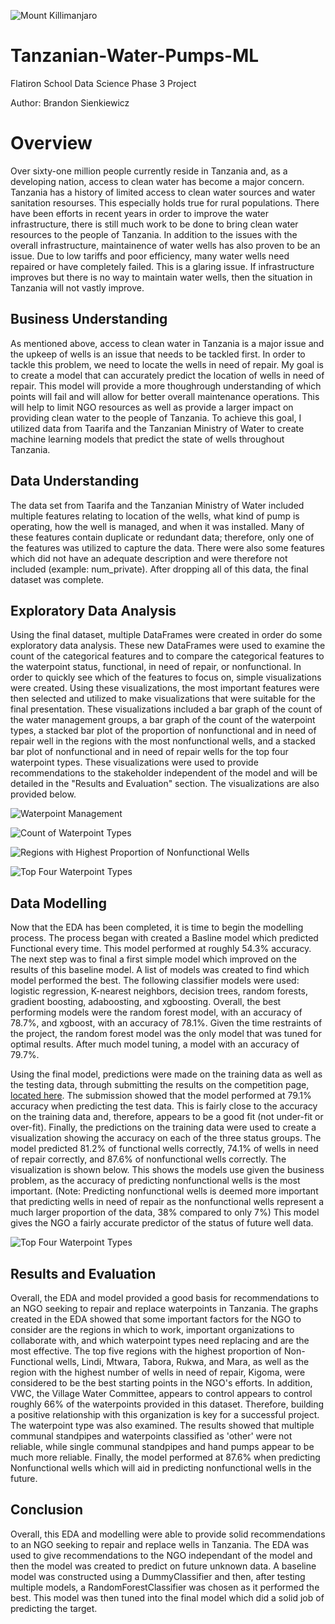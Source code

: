 ![Mount Killimanjaro](Pictures/tanzania-mount-kilimanjaro.jpg)

# Tanzanian-Water-Pumps-ML

Flatiron School Data Science Phase 3 Project

Author: Brandon Sienkiewicz

# Overview

Over sixty-one million people currently reside in Tanzania and, as a developing nation, access to clean water has become a major concern. Tanzania has a history of limited access to clean water sources and water sanitation resourses. This especially holds true for rural populations. There have been efforts in recent years in order to improve the water infrastructure, there is still much work to be done to bring clean water resources to the people of Tanzania. In addition to the issues with the overall infrastructure, maintainence of water wells has also proven to be an issue. Due to low tariffs and poor efficiency, many water wells need repaired or have completely failed. This is a glaring issue. If infrastructure improves but there is no way to maintain water wells, then the situation in Tanzania will not vastly improve.

## Business Understanding

As mentioned above, access to clean water in Tanzania is a major issue and the upkeep of wells is an issue that needs to be tackled first. In order to tackle this problem, we need to locate the wells in need of repair. My goal is to create a model that can accurately predict the location of wells in need of repair. This model will provide a more thoughrough understanding of which points will fail and will allow for better overall maintenance operations. This will help to limit NGO resources as well as provide a larger impact on providing clean water to the people of Tanzania. To achieve this goal, I utilized data from Taarifa and the Tanzanian Ministry of Water to create machine learning models that predict the state of wells throughout Tanzania.

## Data Understanding

The data set from Taarifa and the Tanzanian Ministry of Water included multiple features relating to location of the wells, what kind of pump is operating, how the well is managed, and when it was installed. Many of these features contain duplicate or redundant data; therefore, only one of the features was utilized to capture the data. There were also some features which did not have an adequate description and were therefore not included (example: num_private). After dropping all of this data, the final dataset was complete.

## Exploratory Data Analysis

Using the final dataset, multiple DataFrames were created in order do some exploratory data analysis. These new DataFrames were used to examine the count of the categorical features and to compare the categorical features to the waterpoint status, functional, in need of repair, or nonfunctional. In  order to quickly see which of the features to focus on, simple visualizations were created. Using these visualizations, the most important features were then selected and utilized to make visualizations that were suitable for the final presentation. These visualizations included a bar graph of the count of the water management groups, a bar graph of the count of the waterpoint types, a stacked bar plot of the proportion of nonfunctional and in need of repair well in the regions with the most nonfunctional wells, and a stacked bar plot of nonfunctional and in need of repair wells for the top four waterpoint types. These visualizations were used to provide recommendations to the stakeholder independent of the model and will be detailed in the "Results and Evaluation" section. The visualizations are also provided below.

![Waterpoint Management](Pictures/waterpoint_control.png)

![Count of Waterpoint Types](Pictures/waterpoint_count.png)

![Regions with Highest Proportion of Nonfunctional Wells](Pictures/regions.png)

![Top Four Waterpoint Types](Pictures/waterpoints.png)

## Data Modelling

Now that the EDA has been completed, it is time to begin the modelling process. The process began with created a Basline model which predicted Functional every time. This model performed at roughly 54.3% accuracy. The next step was to final a first simple model which improved on the results of this baseline model. A list of models was created to find which model performed the best. The following classifier models were used: logistic regression, K-nearest neighbors, decision trees, random forests, gradient boosting, adaboosting, and xgboosting. Overall, the best performing models were the random forest model, with an accuracy of 78.7%, and xgboost, with an accuracy of 78.1%. Given the time restraints of the project, the random forest model was the only model that was tuned for optimal results. After much model tuning, a model with an accuracy of 79.7%.

Using the final model, predictions were made on the training data as well as the testing data, through submitting the results on the competition page, [located here](https://link-url-here.org). The submission showed that the model performed at 79.1% accuracy when predicting the test data. This is fairly close to the accuracy on the training data and, therefore, appears to be a good fit (not under-fit or over-fit). Finally, the predictions on the training data were used to create a visualization showing the accuracy on each of the three status groups. The model predicted 81.2% of functional wells correctly, 74.1% of wells in need of repair correctly, and 87.6% of nonfunctional wells correctly. The visualization is shown below. This shows the models use given the business problem, as the accuracy of predicting nonfunctional wells is the most important. (Note: Predicting nonfunctional wells is deemed more important that predicting wells in need of repair as the nonfunctional wells represent a much larger proportion of the data, 38% compared to only 7%) This model gives the NGO a fairly accurate predictor of the status of future well data.

![Top Four Waterpoint Types](Pictures/accuracy.png)

## Results and Evaluation

Overall, the EDA and model provided a good basis for recommendations to an NGO seeking to repair and replace waterpoints in Tanzania. The graphs created in the EDA showed that some important factors for the NGO to consider are the regions in which to work, important organizations to collaborate with, and which waterpoint types need replacing and are the most effective. The top five regions with the highest proportion of Non-Functional wells, Lindi, Mtwara, Tabora, Rukwa, and Mara, as well as the region with the highest number of wells in need of repair, Kigoma, were considered to be the best starting points in the NGO's efforts. In addition, VWC, the Village Water Committee, appears to control appears to control roughly 66% of the waterpoints provided in this dataset. Therefore, building a positive relationship with this organization is key for a successful project. The waterpoint type was also examined. The results showed that multiple communal standpipes and waterpoints classified as 'other' were not reliable, while single communal standpipes and hand pumps appear to be much more reliable. Finally, the model performed at 87.6% when predicting Nonfunctional wells which will aid in predicting nonfunctional wells in the future.

## Conclusion

Overall, this EDA and modelling were able to provide solid recommendations to an NGO seeking to repair and replace wells in Tanzania. The EDA was used to give recommendations to the NGO independant of the model and then the model was created to predict on future unknown data. A baseline model was constructed using a DummyClassifier and then, after testing multiple models, a RandomForestClassifier was chosen as it performed the best. This model was then tuned into the final model which did a solid job of predicting the target.
